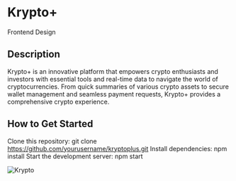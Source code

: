 # Krypto+

Frontend Design

## Description
Krypto+ is an innovative platform that empowers crypto enthusiasts and investors with essential tools and real-time data to navigate the world of cryptocurrencies. From quick summaries of various crypto assets to secure wallet management and seamless payment requests, Krypto+ provides a comprehensive crypto experience.

## How to Get Started
Clone this repository: git clone https://github.com/yourusername/kryptoplus.git
Install dependencies: npm install
Start the development server: npm start


![Krypto](https://github.com/Adexbam02/KryptoPlus/assets/65459839/2647404d-06ca-4faf-80c8-120a6774a15a)

